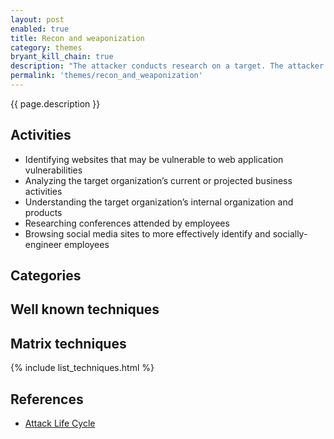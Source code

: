 ```yaml
---
layout: post
enabled: true
title: Recon and weaponization
category: themes
bryant_kill_chain: true
description: "The attacker conducts research on a target. The attacker identifies targets (both systems and people) and determines his attack methodology. The attacker may look for Internet-facing services or individuals to exploit."
permalink: 'themes/recon_and_weaponization'
---
```

{{ page.description }}

## Activities

* Identifying websites that may be vulnerable to web application vulnerabilities
* Analyzing the target organization’s current or projected business activities
* Understanding the target organization’s internal organization and products
* Researching conferences attended by employees
* Browsing social media sites to more effectively identify and socially-engineer employees


## Categories


## Well known techniques


## Matrix techniques
{% include list_techniques.html %}

## References

* [Attack Life Cycle](http://www.iacpcybercenter.org/resource-center/what-is-cyber-crime/cyber-attack-lifecycle/)